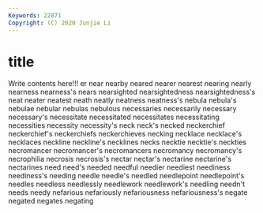 ```yaml
---
Keywords: 22871
Copyright: (C) 2020 Junjie Li
---
```


# title

Write contents here!!!
er 
near 
nearby 
neared 
nearer 
nearest 
nearing 
nearly 
nearness 
nearness's
nears 
nearsighted 
nearsightedness 
nearsightedness's 
neat 
neater 
neatest 
neath 
neatly 
neatness
neatness's 
nebula 
nebula's 
nebulae 
nebular 
nebulas 
nebulous 
necessaries 
necessarily 
necessary
necessary's 
necessitate 
necessitated 
necessitates 
necessitating 
necessities 
necessity 
necessity's 
neck 
neck's
necked 
neckerchief 
neckerchief's 
neckerchiefs 
neckerchieves 
necking 
necklace 
necklace's 
necklaces 
neckline
neckline's 
necklines 
necks 
necktie 
necktie's 
neckties 
necromancer 
necromancer's 
necromancers 
necromancy
necromancy's 
necrophilia 
necrosis 
necrosis's 
nectar 
nectar's 
nectarine 
nectarine's 
nectarines 
need
need's 
needed 
needful 
needier 
neediest 
neediness 
neediness's 
needing 
needle 
needle's
needled 
needlepoint 
needlepoint's 
needles 
needless 
needlessly 
needlework 
needlework's 
needling 
needn't
needs 
needy 
nefarious 
nefariously 
nefariousness 
nefariousness's 
negate 
negated 
negates 
negating
